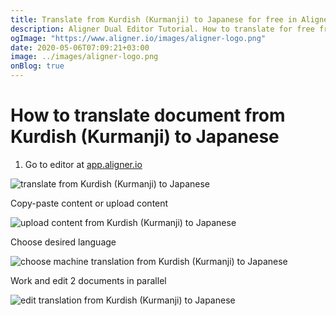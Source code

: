 ```yaml
---
title: Translate from Kurdish (Kurmanji) to Japanese for free in Aligner Editor
description: Aligner Dual Editor Tutorial. How to translate for free from Kurdish (Kurmanji) to Japanese. Aligner is multilingual document management platform. 
ogImage: "https://www.aligner.io/images/aligner-logo.png"
date: 2020-05-06T07:09:21+03:00
image: ../images/aligner-logo.png
onBlog: true
---
```


# How to translate document from Kurdish (Kurmanji) to Japanese

1. Go to editor at [app.aligner.io](https://app.aligner.io "Aligner App web page")

![translate from Kurdish (Kurmanji) to Japanese](../aligner-blank-editor.png "translate from Kurdish (Kurmanji) to Japanese")

Copy-paste content or upload content

![upload content from Kurdish (Kurmanji) to Japanese](../aligner-uploaded-document.png "upload content from Kurdish (Kurmanji) to Japanese")

Choose desired language

![choose machine translation from Kurdish (Kurmanji) to Japanese](../aligner-language-dropdown.png "choose machine translation from Kurdish (Kurmanji) to Japanese")

Work and edit 2 documents in parallel

![edit translation from Kurdish (Kurmanji) to Japanese](../aligner-double-sitded-editor.png "edit translation from Kurdish (Kurmanji) to Japanese")


